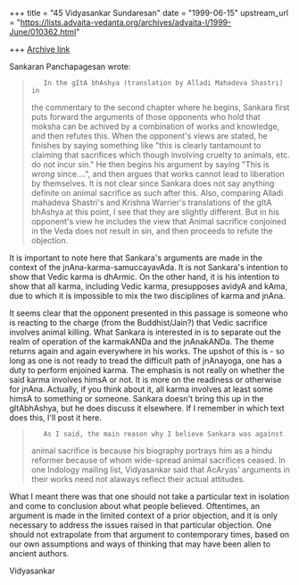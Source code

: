 +++
title = "45 Vidyasankar Sundaresan"
date = "1999-06-15"
upstream_url = "https://lists.advaita-vedanta.org/archives/advaita-l/1999-June/010362.html"

+++
[Archive link](https://lists.advaita-vedanta.org/archives/advaita-l/1999-June/010362.html)

Sankaran Panchapagesan <panchap at ICSL.UCLA.EDU> wrote:

>        In the gItA bhAshya (translation by Alladi Mahadeva Shastri) in
>the commentary to the second chapter where he begins, Sankara first puts
>forward the arguments of those opponents who hold that moksha can be
>achived by a combination of works and knowledge, and then refutes this.
>When the opponent's views are stated, he finishes by saying something like
>"this is clearly tantamount to claiming that sacrifices which though
>involving cruelty to animals, etc.  do not incur sin." He then begins his
>argument by saying "This is *wrong* since....", and then argues that works
>cannot lead to liberation by themselves.
>        It is not clear since Sankara does not say anything definite on
>animal sacrifice as such after this. Also, comparing Alladi mahadeva
>Shastri's and Krishna Warrier's translations of the gItA bhAshya at this
>point, I see that they are slightly different. But in his opponent's view
>he includes the view that Animal sacrifice conjoined in the Veda does not
>result in sin, and then proceeds to refute the objection.

It is important to note here that Sankara's arguments are made in the
context of the jnAna-karma-samuccayavAda. It is not Sankara's intention to
show that Vedic karma is dhArmic. On the other hand, it is his intention to
show that all karma, including Vedic karma, presupposes avidyA and kAma,
due to which it is impossible to mix the two disciplines of karma and jnAna.

It seems clear that the opponent presented in this passage is someone who
is reacting to the charge (from the Buddhist/Jain?) that Vedic sacrifice
involves animal killing. What Sankara is interested in is to separate out
the realm of operation of the karmakANDa and the jnAnakANDa. The theme
returns again and again everywhere in his works. The upshot of this is - so
long as one is not ready to tread the difficult path of jnAnayoga, one has
a duty to perform enjoined karma. The emphasis is not really on whether the
said karma involves himsA or not. It is more on the readiness or otherwise
for jnAna. Actually, if you think about it, all karma involves at least
some himsA to something or someone. Sankara doesn't bring this up in the
gItAbhAshya, but he does discuss it elsewhere. If I remember in which text
does this, I'll post it here.

>        As I said, the main reason why I believe Sankara was against
>animal sacrifice is because his biography portrays him as a hindu reformer
>because of whom wide-spread animal sacrifices ceased. In one Indology
>mailing list, Vidyasankar said that AcAryas' arguments in their works need
>not alaways reflect their actual attitudes.

What I meant there was that one should not take a particular text in
isolation and come to conclusion about what people believed. Oftentimes, an
argument is made in the limited context of a prior objection, and it is
only necessary to address the issues raised in that particular objection.
One should not extrapolate from that argument to contemporary times, based
on our own assumptions and ways of thinking that may have been alien to
ancient authors.

Vidyasankar

